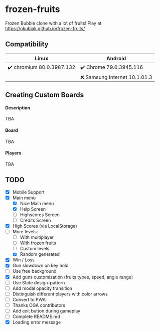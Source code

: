 # frozen-fruits #
Frozen Bubble clone with a lot of fruits! Play at https://pkubiak.github.io/frozen-fruits/

## Compatibility ##

| Linux | Android |
|---------|--------|
|:heavy_check_mark: chromium 80.0.3987.132| :heavy_check_mark: Chrome 79.0.3945.116 |
| | :x: Samsung Internet 10.1.01.3 |

## Creating Custom Boards ##

#### Description ####
TBA

#### Board ####
TBA

#### Players ####
TBA

## TODO ##
- [x] Mobile Support
- [x] Main menu
  - [x] Nice Main menu
  - [x] Help Screen
  - [ ] Highscores Screen
  - [ ] Credits Screen
- [x] High Scores (via LocalStorage)
- [ ] More levels:
  - [ ] With multiplayer
  - [ ] With frozen fruits
  - [ ] Custom levels
  - [x] Random generated
- [x] Win / Loss
- [x] Gun slowdown on key hold
- [ ] Use free background
- [x] Add guns customization (fruits types, speed, angle range)
- [ ] Use State design-pattern
- [ ] Add modal opacity transition
- [ ] Distinguish different players with color arrows
- [ ] Convert to PWA
- [ ] Thanks OGA contributors
- [ ] Add exit button during gameplay
- [ ] Complete README.md
- [x] Loading error message
